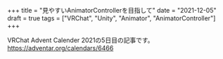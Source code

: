 +++
title = "見やすいAnimatorControllerを目指して"
date = "2021-12-05"
draft = true
tags = ["VRChat", "Unity", "Animator", "AnimatorController"]
+++

VRChat Advent Calender 2021の5日目の記事です。
https://adventar.org/calendars/6466
